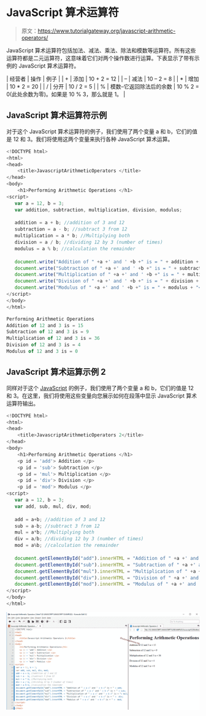 # JavaScript 算术运算符

> 原文：<https://www.tutorialgateway.org/javascript-arithmetic-operators/>

JavaScript 算术运算符包括加法、减法、乘法、除法和模数等运算符。所有这些运算符都是二元运算符，这意味着它们对两个操作数进行运算。下表显示了带有示例的 JavaScript 算术运算符。

| 经营者 | 操作 | 例子 |
| + | 添加 | 10 + 2 = 12 |
| – | 减法 | 10 – 2 = 8 |
| * | 增加 | 10 * 2 = 20 |
| / | 分开 | 10 / 2 = 5 |
| % | 模数–它返回除法后的余数 | 10 % 2 = 0(此处余数为零)。如果是 10 % 3，那么就是 1。 |

## JavaScript 算术运算符示例

对于这个 JavaScript 算术运算符的例子，我们使用了两个变量 a 和 b，它们的值是 12 和 3。我们将使用这两个变量来执行各种 JavaScript 算术运算。

```js
<!DOCTYPE html>
<html>
<head>
    <title>JavascriptArithmeticOperators </title>
</head>
<body>
    <h1>Performing Arithmetic Operations </h1>
<script>
   var a = 12, b = 3;
   var addition, subtraction, multiplication, division, modulus;

   addition = a + b; //addition of 3 and 12
   subtraction = a - b; //subtract 3 from 12
   multiplication = a * b; //Multiplying both
   division = a / b; //dividing 12 by 3 (number of times)
   modulus = a % b; //calculation the remainder

   document.write("Addition of " +a +' and ' +b +" is = " + addition + "<br />");
   document.write("Subtraction of " +a +' and ' +b +" is = " + subtraction + "<br />");
   document.write("Multiplication of " +a +' and ' +b +" is = " + multiplication + "<br />");
   document.write("Division of " +a +' and ' +b +" is = " + division + "<br />");
   document.write("Modulus of " +a +' and ' +b +" is = " + modulus + "<br />");
</script>
</body>
</html>
```

```js
Performing Arithmetic Operations
Addition of 12 and 3 is = 15
Subtraction of 12 and 3 is = 9
Multiplication of 12 and 3 is = 36
Division of 12 and 3 is = 4
Modulus of 12 and 3 is = 0
```

## JavaScript 算术运算示例 2

同样对于这个 [JavaScript](https://www.tutorialgateway.org/javascript/) 的例子，我们使用了两个变量 a 和 b，它们的值是 12 和 3。在这里，我们将使用这些变量向您展示如何在段落中显示 JavaScript 算术运算符输出。

```js
<!DOCTYPE html>
<html>
<head>
    <title>JavascriptArithmeticOperators 2</title>
</head>
<body>
    <h1>Performing Arithmetic Operations </h1>
    <p id = 'add'> Addition </p>
    <p id = 'sub'> Subtraction </p>
    <p id = 'mul'> Multiplication </p>
    <p id = 'div'> Division </p>
    <p id = 'mod'> Modulus </p>
<script>
   var a = 12, b = 3;
   var add, sub, mul, div, mod;

   add = a+b; //addition of 3 and 12
   sub = a-b; //subtract 3 from 12
   mul = a*b; //Multiplying both
   div = a/b; //dividing 12 by 3 (number of times)
   mod = a%b; //calculation the remainder

   document.getElementById("add").innerHTML = "Addition of " +a +' and ' +b +" is = " + add;
   document.getElementById("sub").innerHTML = "Subtraction of " +a +' and ' +b +" is = " + sub;
   document.getElementById("mul").innerHTML = "Multiplication of " +a +' and ' +b +" is = "+ mul;
   document.getElementById("div").innerHTML = "Division of " +a +' and ' +b +" is = " +  div;
   document.getElementById("mod").innerHTML = "Modulus of " +a +' and ' +b +" is = " +  mod;
</script>
</body>
</html>
```

![JavaScript Arithmetic Operators 2](img/5f95f0296ff3644762897323ccb1107d.png)
